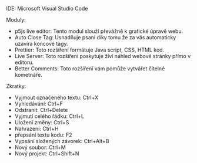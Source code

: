IDE: Microsoft Visual Studio Code 

Moduly: 
- p5js live editor: Tento modul slouží převážně k grafické úpravě webu.
- Auto Close Tag: Usnadňuje psaní díky tomu že za vás automaticky uzavíra koncové tagy.
- Prettier: Toto rozšíření formátuje Java script, CSS, HTML kod.
- Live Server: Toto rozšíření poskytuje žíví náhled webové stránky přímo v editoru.
- Better Comments: Toto rozšíření vám pomůže vytvářet čitelné kometnáře.

Zkratky:
- Vyjmout označeného textu: Ctrl+X
- Vyhledávání: Ctrl+F 
- Odstranit: Ctrl+Delete
- Vyjmutí celého řádku: Ctrl+L
- Uložení změny: Ctrl+S
- Nahrazení: Ctrl+H
- přepsání textu kodu: F2
- Vypsání složených závorek: Ctrl+Alt+B
- Nový soubor: Ctrl+M
- Nový projekt: Ctrl+Shift+N
